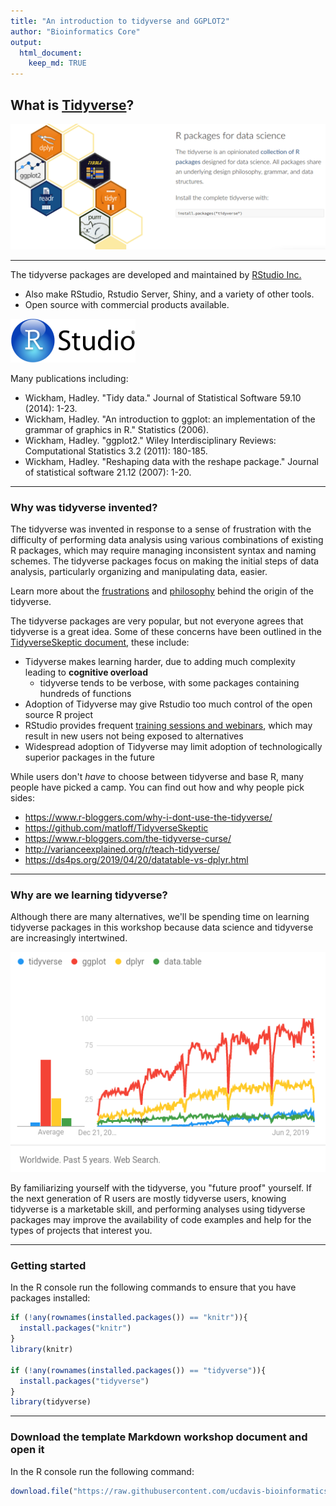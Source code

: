 ```yaml
---
title: "An introduction to tidyverse and GGPLOT2"
author: "Bioinformatics Core"
output:
  html_document:
    keep_md: TRUE
---
```



## What is [Tidyverse](https://www.tidyverse.org)?

![](./Intro_to_tidyverse_and_ggplot2_images//whatistidyverse.png)

***

The tidyverse packages are developed and maintained by [RStudio Inc.](https://rstudio.com/)
* Also make RStudio, Rstudio Server, Shiny, and a variety of other tools.
* Open source with commercial products available.

![](./Intro_to_tidyverse_and_ggplot2_images//RSTUDIO.png)

Many publications including:
* Wickham, Hadley. "Tidy data." Journal of Statistical Software 59.10 (2014): 1-23.
* Wickham, Hadley. "An introduction to ggplot: an implementation of the grammar of graphics in R." Statistics (2006).
* Wickham, Hadley. "ggplot2." Wiley Interdisciplinary Reviews: Computational Statistics 3.2 (2011): 180-185.
* Wickham, Hadley. "Reshaping data with the reshape package." Journal of statistical software 21.12 (2007): 1-20.

***

### Why was tidyverse invented?

The tidyverse was invented in response to a sense of frustration with the difficulty of performing data analysis using various combinations of existing R packages, which may require managing inconsistent syntax and naming schemes. The tidyverse packages focus on making the initial steps of data analysis, particularly organizing and manipulating data, easier.

Learn more about the [frustrations](http://r4stats.com/articles/why-r-is-hard-to-learn/) and [philosophy](https://tidyverse.tidyverse.org/articles/manifesto.html) behind the origin of the tidyverse.

The tidyverse packages are very popular, but not everyone agrees that tidyverse is a great idea. Some of these concerns have been outlined in the [TidyverseSkeptic document](https://github.com/matloff/TidyverseSkeptic), these include:

* Tidyverse makes learning harder, due to adding much complexity leading to **cognitive overload**
  * tidyverse tends to be verbose, with some packages containing hundreds of functions
* Adoption of Tidyverse may give Rstudio too much control of the open source R project
* RStudio provides frequent [training sessions and webinars](https://resources.rstudio.com/webinars), which may result in new users not being exposed to alternatives
* Widespread adoption of Tidyverse may limit adoption of technologically superior packages in the future

While users don't *have* to choose between tidyverse and base R, many people have picked a camp. You can find out how and why people pick sides:

* <https://www.r-bloggers.com/why-i-dont-use-the-tidyverse/>
* <https://github.com/matloff/TidyverseSkeptic>
* <https://www.r-bloggers.com/the-tidyverse-curse/>
* <http://varianceexplained.org/r/teach-tidyverse/>
* <https://ds4ps.org/2019/04/20/datatable-vs-dplyr.html>

***

### Why are we learning tidyverse?

Although there are many alternatives, we'll be spending time on learning tidyverse packages in this workshop because data science and tidyverse are increasingly intertwined.

![](./Intro_to_tidyverse_and_ggplot2_images/popularity.png)

By familiarizing yourself with the tidyverse, you "future proof" yourself. If the next generation of R users are mostly tidyverse users, knowing tidyverse is a marketable skill, and performing analyses using tidyverse packages may improve the availability of code examples and help for the types of projects that interest you.

***

### Getting started

In the R console run the following commands to ensure that you have packages installed:


```r
if (!any(rownames(installed.packages()) == "knitr")){
  install.packages("knitr")
}
library(knitr)

if (!any(rownames(installed.packages()) == "tidyverse")){
  install.packages("tidyverse")
}
library(tidyverse)
```

***

### Download the template Markdown workshop document and open it

In the R console run the following command:

```r
download.file("https://raw.githubusercontent.com/ucdavis-bioinformatics-training/2019-Winter-Bioinformatics_Command_Line_and_R_Prerequisites_Workshop/master/Intro_to_R/Intro2R/Intro_to_tidyverse_and_ggplot2.Rmd", "Intro_to_tidyverse_and_ggplot2.Rmd")
```

